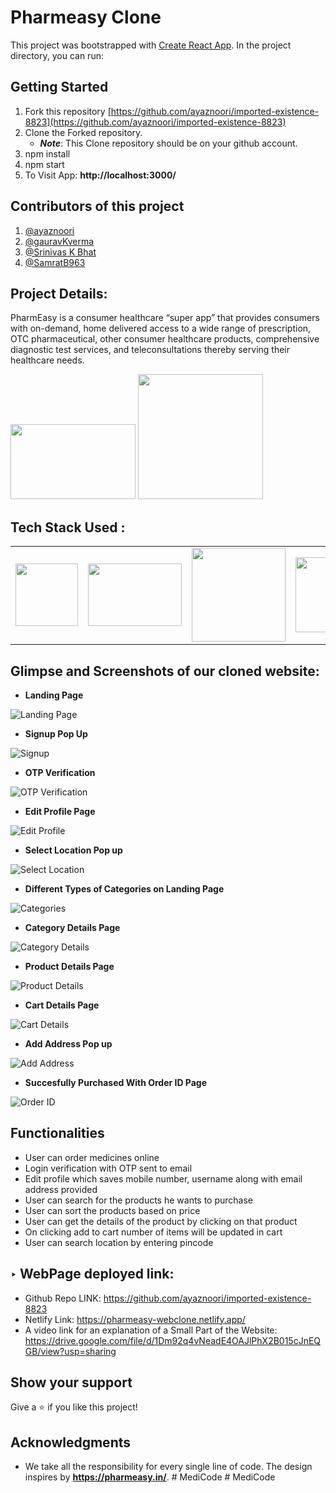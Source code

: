 # Pharmeasy Clone

This project was bootstrapped with [Create React App](https://github.com/facebook/create-react-app).
In the project directory, you can run:
## Getting Started
1. Fork this repository [https://github.com/ayaznoori/imported-existence-8823](https://github.com/ayaznoori/imported-existence-8823)
2. Clone the Forked repository.
   - **_Note_**: This Clone repository should be on your github account.
3. npm install
4. npm start
5. To Visit App:
**http://localhost:3000/**

## Contributors of this project

1. [@ayaznoori](https://github.com/ayaznoori)
2. [@gauravKverma](https://github.com/gauravKverma)
3. [@Srinivas K Bhat
](https://github.com/Srinivas-Bhat)
4. [@SamratB963](https://github.com/SamratB963)

## Project Details:

PharmEasy is a consumer healthcare “super app” that provides consumers with on-demand, home delivered access to a wide range of prescription, OTC pharmaceutical, other consumer healthcare products, comprehensive diagnostic test services, and teleconsultations thereby serving their healthcare needs.
<p float="left">
<img width="200px" height="120px" src="https://cms-contents.pharmeasy.in/offer/de97a6fbe28-PE_LOGO.jpg">
<img width="200px" src="https://i0.wp.com/www.inventiva.co.in/wp-content/uploads/2022/07/24613.jpg?resize=780%2C470&ssl=1">
</p>

## Tech Stack Used :

<table  align=center>
  <tr>
    <td align=center> <img src="https://upload.wikimedia.org/wikipedia/commons/thumb/a/a7/React-icon.svg/1280px-React-icon.svg.png" height=100></td>
    <td align=center> <img src="https://miro.medium.com/max/792/1*lJ32Bl-lHWmNMUSiSq17gQ.png"  height=100   width=150 ></td>
    <td align=center>  <img src="https://icon-library.com/images/node-js-icon/node-js-icon-8.jpg"  width=150 ></td>
    <td align=center> <img src="https://fd-development.com/images/expressjs.png"   width=120 ></td>
    <td align=center> <img src="https://cdn.iconscout.com/icon/free/png-256/mongodb-5-1175140.png"  width=120  ></td>
  </tr>

</table>

## Glimpse and Screenshots of our cloned website:

- **Landing Page**

![Landing Page](https://user-images.githubusercontent.com/99739997/193459441-1ccfa1af-25bf-41ea-963b-8a101dc66446.png)

- **Signup Pop Up**

![Signup](https://user-images.githubusercontent.com/99739997/193459449-7204d896-ddfc-44ce-8946-340c5b1413c3.png)

- **OTP Verification**

![OTP Verification](https://user-images.githubusercontent.com/99739997/193459463-03816390-237a-4d20-a263-679db5cd4d00.png)

- **Edit Profile Page**

![Edit Profile](https://user-images.githubusercontent.com/99739997/193459472-59c1d743-3129-47de-b84c-df63cd9b253a.png)

- **Select Location Pop up**

![Select Location](https://user-images.githubusercontent.com/99739997/193459502-f797588c-7fde-41a6-8e5d-195689af52ec.png)

- **Different Types of Categories on Landing Page**

![Categories](https://user-images.githubusercontent.com/99739997/193459485-4ccf3a1a-7a7d-4a18-b2b8-c6d290909632.png)

- **Category Details Page**

![Category Details](https://user-images.githubusercontent.com/99739997/193459490-98db5e59-f1ec-44bc-b075-f63c3b6294d8.png)

- **Product Details Page**

![Product Details](https://user-images.githubusercontent.com/99739997/193459831-6abfd1de-4366-4de4-abb8-c61eb136f6df.png)

- **Cart Details Page**

![Cart Details](https://user-images.githubusercontent.com/99739997/193459513-394df9d8-8844-4ec4-bd9e-6ef17b06601a.png)

- **Add Address Pop up**

![Add Address](https://user-images.githubusercontent.com/99739997/193459492-cddf67e3-2ae1-4fbd-bd3d-523978784cb7.png)

- **Succesfully Purchased With Order ID Page**

![Order ID](https://user-images.githubusercontent.com/99739997/193459528-3732a52b-fbde-4364-aa65-968d952a83ff.png)

## Functionalities
- User can order medicines online
- Login verification with OTP sent to email
- Edit profile which saves mobile number, username along with email address provided
- User can search for the products he wants to purchase
- User can sort the products based on price
- User can get the details of the product by clicking on that product
- On clicking add to cart number of items will be updated in cart
- User can search location by entering pincode
## ‣ WebPage deployed link:
- Github Repo LINK: https://github.com/ayaznoori/imported-existence-8823
- Netlify Link: https://pharmeasy-webclone.netlify.app/
- A video link for an explanation of a Small Part of the Website: https://drive.google.com/file/d/1Dm92q4vNeadE4OAJlPhX2B015cJnEQGB/view?usp=sharing
## Show your support
Give a :star:️ if you like this project!
## Acknowledgments
- We take all the responsibility for every single line of code. The design inspires by **https://pharmeasy.in/**.
#   M e d i C o d e  
 #   M e d i C o d e  
 